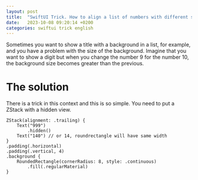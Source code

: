```yaml
---
layout: post
title:  "SwiftUI Trick. How to align a list of numbers with different sizes."
date:   2023-10-08 09:20:14 +0200
categories: swiftui trick english
---
```


Sometimes you want to show a title with a background in a list, for example, and you have a problem with the size of the background. Imagine that you want to show a digit but when you change the number 9 for the number 10, the background size becomes greater than the previous.

# The solution

There is a trick in this context and this is so simple. You need to put a ZStack with a hidden view.

```
ZStack(alignment: .trailing) {
    Text("999")
        .hidden()
    Text("140") // or 14, roundrectangle will have same width
}
.padding(.horizontal)
.padding(.vertical, 4)
.background {
    RoundedRectangle(cornerRadius: 8, style: .continuous)
        .fill(.regularMaterial)
}
```